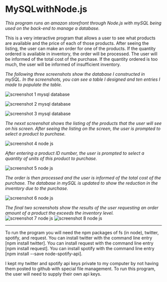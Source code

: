 # MySQLwithNode.js


*This program runs an amazon storefront through Node.js with mySQL being used on the back-end to manage a database.*

This is a very interactive program that allows a user to see what products are available and the price of each of those products.  After seeing the listing, the user can make an order for one of the products.  If the quantity ordered is available in inventory, the order will be processed.  The user will be informed of the total cost of the purchase.  If the quantity ordered is too much, the user will be informed of insufficient inventory.  

*The following three screenshots show the database I constructed in mySQL.  In the screenshots, you can see a table I designed and ten entries I made to populate the table.*   

![screenshot 1 mysql database](https://user-images.githubusercontent.com/30198872/35378263-2fef00ac-0180-11e8-9019-58f18b01e16f.png)

![screenshot 2 mysql database](https://user-images.githubusercontent.com/30198872/35378269-3263dde4-0180-11e8-8405-115750a07f38.png)

![screenshot 3 mysql database](https://user-images.githubusercontent.com/30198872/35378271-33f6b19a-0180-11e8-8a65-09e913e0170a.png)




*The nexxt screenshot shows the listing of the products that the user will see on his screen.  After seeing the listing on the screen, the user is prompted to select a product to purchase.*

![screenshot 4 node js](https://user-images.githubusercontent.com/30198872/35378273-35a06644-0180-11e8-99d0-aa9040bd1286.png)




*After entering a product ID number, the user is prompted to select a quantity of units of this product to purchase.*

![screenshot 5 node js](https://user-images.githubusercontent.com/30198872/35378277-378aca30-0180-11e8-9d6c-76a55fcdc49c.png)



*The order is then processed and the user is informed of the total cost of the purchase.  The database in mySQL is updated to show the reduction in the inventory due to the purchase.*

![screenshot 6 node js](https://user-images.githubusercontent.com/30198872/35378279-398c1fb4-0180-11e8-9709-b51c5d05ae62.png)



*The final two screenshots show the results of the user requesting an order amount of a product tha exceeds the inventory level.*
![screenshot 7 node js](https://user-images.githubusercontent.com/30198872/35378281-3b7333f8-0180-11e8-98ba-872a15a80a28.png)
![screenshot 8 node js](https://user-images.githubusercontent.com/30198872/35378286-3d56cdce-0180-11e8-9cfa-76ec3207888a.png)

______________________________________________________________________


To run the program you will need the npm packages of fs (in node), twitter, spotify, and request.  You can install twitter with the command line entry [npm install twitter].  You can install request with the command line entry [npm install request].  You can install spotify with the command line entry [npm install --save node-spotify-api].

I kept my twitter and spotify api keys private to my computer by not having them posted to github with special file management.  To run this program, the user will need to supply their own api keys.




